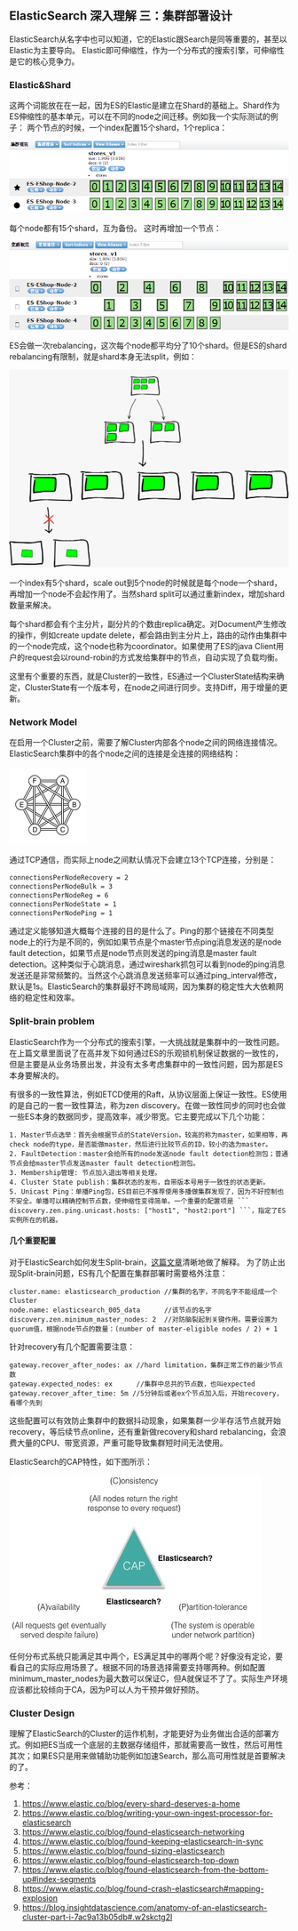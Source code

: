 ## ElasticSearch 深入理解 三：集群部署设计

ElasticSearch从名字中也可以知道，它的Elastic跟Search是同等重要的，甚至以Elastic为主要导向。
Elastic即可伸缩性，作为一个分布式的搜索引擎，可伸缩性是它的核心竞争力。

### Elastic&Shard

这两个词能放在在一起，因为ES的Elastic是建立在Shard的基础上。Shard作为ES伸缩性的基本单元，可以在不同的node之间迁移。例如我一个实际测试的例子：
两个节点的时候，一个index配置15个shard，1个replica：

![twonodes.png](./twonodes.png)

每个node都有15个shard，互为备份。
这时再增加一个节点：

![threenodes.png](./threenodes.png)

ES会做一次rebalancing，这次每个node都平均分了10个shard。但是ES的shard rebalancing有限制，就是shard本身无法split，例如：

![shardsplit.png](./shardsplit.png)

一个index有5个shard，scale out到5个node的时候就是每个node一个shard，再增加一个node不会起作用了。当然shard split可以通过重新index，增加shard数量来解决。

每个shard都会有个主分片，副分片的个数由replica确定。对Document产生修改的操作，例如create update delete，都会路由到主分片上，路由的动作由集群中的一个node完成，这个node也称为coordinator。如果使用了ES的java Client用户的request会以round-robin的方式发给集群中的节点，自动实现了负载均衡。

这里有个重要的东西，就是Cluster的一致性，ES通过一个ClusterState结构来确定，ClusterState有一个版本号，在node之间进行同步。支持Diff，用于增量的更新。

### Network Model
在启用一个Cluster之前，需要了解Cluster内部各个node之间的网络连接情况。ElasticSearch集群中的各个node之间的连接是全连接的网络结构：

![full-mesh-double](./full-mesh-double.png)

通过TCP通信，而实际上node之间默认情况下会建立13个TCP连接，分别是：
    
    connectionsPerNodeRecovery = 2
    connectionsPerNodeBulk = 3
    connectionsPerNodeReg = 6
    connectionsPerNodeState = 1
    connectionsPerNodePing = 1

通过定义能够知道大概每个连接的目的是什么了。Ping的那个链接在不同类型node上的行为是不同的，例如如果节点是个master节点ping消息发送的是node fault detection，如果节点是node节点则发送的ping消息是master fault detection。这种类似于心跳消息，通过wireshark抓包可以看到node的ping消息发送还是非常频繁的。当然这个心跳消息发送频率可以通过ping_interval修改，默认是1s。ElasticSearch的集群最好不跨局域网，因为集群的稳定性大大依赖网络的稳定性和效率。

### Split-brain problem
ElasticSearch作为一个分布式的搜索引擎，一大挑战就是集群中的一致性问题。在上篇文章里面说了在高并发下如何通过ES的乐观锁机制保证数据的一致性的，但是主要是从业务场景出发，并没有太多考虑集群中的一致性问题，因为那是ES本身要解决的。

有很多的一致性算法，例如ETCD使用的Raft，从协议层面上保证一致性。ES使用的是自己的一套一致性算法，称为zen discovery。在做一致性同步的同时也会做一些ES本身的数据同步，提高效率，减少带宽。它主要完成以下几个功能：

    1. Master节点选举：首先会根据节点的StateVersion，较高的称为master，如果相等，再check node的type，是否能做master，然后进行比较节点的ID，较小的选为master。
    2. FaultDetection：master会给所有的node发送node fault detection检测包；普通节点会给master节点发送master fault detection检测包。
    3. Membership管理: 节点加入退出等相关处理。
    4. Cluster State publish：集群状态的发布，自带版本号用于一致性的状态更新。
    5. Unicast Ping：单播Ping包，ES目前已不推荐使用多播做集群发现了，因为不好控制也不安全。单播可以精确控制节点数，使伸缩性变得简单。一个重要的配置项是 ``` discovery.zen.ping.unicast.hosts: ["host1", "host2:port"] ```，指定了ES实例所在的机器。

#### 几个重要配置
对于ElasticSearch如何发生Split-brain，[这篇文章](http://blog.trifork.com/2013/10/24/how-to-avoid-the-split-brain-problem-in-elasticsearch/)清晰地做了解释。
为了防止出现Split-brain问题，ES有几个配置在集群部署时需要格外注意：

    cluster.name: elasticsearch_production //集群的名字，不同名字不能组成一个Cluster
    node.name: elasticsearch_005_data      //该节点的名字
    discovery.zen.minimum_master_nodes: 2  //对防脑裂起到关键作用。需要设置为quorum值，根据node节点的数量：(number of master-eligible nodes / 2) + 1
    
针对recovery有几个配置需要注意：

    gateway.recover_after_nodes: ax //hard limitation，集群正常工作的最少节点数
    gateway.expected_nodes: ex      //集群中总共的节点数，也叫expected
    gateway.recover_after_time: 5m //5分钟后或者ex个节点加入后，开始recovery，看哪个先到

这些配置可以有效防止集群中的数据抖动现象，如果集群一少半存活节点就开始recovery，等后续节点online，还有重新做recovery和shard rebalancing，会浪费大量的CPU、带宽资源，严重可能导致集群短时间无法使用。

ElasticSearch的CAP特性，如下图所示：

![cap](./cap.png)

任何分布式系统只能满足其中两个，ES满足其中的哪两个呢？好像没有定论，要看自己的实际应用场景了。根据不同的场景选择需要支持哪两种。例如配置minimum_master_nodes为最大数可以保证C，但A就保证不了了。实际生产环境应该都比较倾向于CA，因为P可以人为干预并做好预防。

### Cluster Design
理解了ElasticSearch的Cluster的运作机制，才能更好为业务做出合适的部署方式。例如把ES当成一个底层的主数据存储组件，那就需要高一致性，然后可用性其次；如果ES只是用来做辅助功能例如加速Search，那么高可用性就是首要解决的了。

参考：

1.  https://www.elastic.co/blog/every-shard-deserves-a-home
2.  https://www.elastic.co/blog/writing-your-own-ingest-processor-for-elasticsearch
3.  https://www.elastic.co/blog/found-elasticsearch-networking
4.  https://www.elastic.co/blog/found-keeping-elasticsearch-in-sync
5.  https://www.elastic.co/blog/found-sizing-elasticsearch
6.  https://www.elastic.co/blog/found-elasticsearch-top-down
7.  https://www.elastic.co/blog/found-elasticsearch-from-the-bottom-up#index-segments
8.  https://www.elastic.co/blog/found-crash-elasticsearch#mapping-explosion
9.  https://blog.insightdatascience.com/anatomy-of-an-elasticsearch-cluster-part-i-7ac9a13b05db#.w2skctg2l

